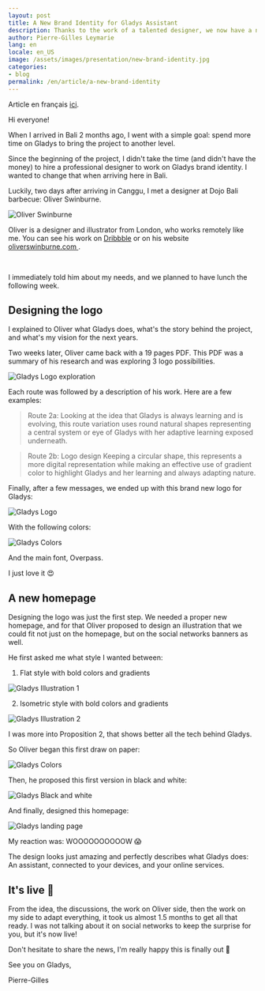```yaml
---
layout: post
title: A New Brand Identity for Gladys Assistant
description: Thanks to the work of a talented designer, we now have a new logo and a new homepage!
author: Pierre-Gilles Leymarie
lang: en
locale: en_US
image: /assets/images/presentation/new-brand-identity.jpg
categories:
- blog
permalink: /en/article/a-new-brand-identity
---
```


Article en français [ici](/fr/article/une-nouvelle-identite-visuelle-pour-gladys).


Hi everyone!

When I arrived in Bali 2 months ago, I went with a simple goal: spend more time on Gladys to bring the project to another level.

Since the beginning of the project, I didn't take the time (and didn't have the money) to hire a professional designer to work on Gladys brand identity. I wanted to change that when arriving here in Bali.

Luckily, two days after arriving in Canggu, I met a designer at Dojo Bali barbecue: Oliver Swinburne.

<div class="row">

<div class="col-md-4">

<img alt="Oliver Swinburne" src="/assets/images/articles/new-identity/oliver.jpg" class="img-thumbnail" />

</div>

<div class="col-md-8">
<p>Oliver is a designer and illustrator from London, who works remotely like me. You can see his work on <a href="https://dribbble.com/twinburne">Dribbble</a> or on his website <a href="https://www.oliverswinburne.com/">oliverswinburne.com </a>.</p>
</div>

</div>
<br />


I immediately told him about my needs, and we planned to have lunch the following week.

## Designing the logo

I explained to Oliver what Gladys does, what's the story behind the project, and what's my vision for the next years.

Two weeks later, Oliver came back with a 19 pages PDF. This PDF was a summary of his research and was exploring 3 logo possibilities. 

<img alt="Gladys Logo exploration" src="/assets/images/articles/new-identity/logo-design-exploration.jpg" class="img-responsive" />

Each route was followed by a description of his work. Here are a few examples:

> Route 2a: Looking at the idea that Gladys is always learning and is evolving, this route variation uses round natural shapes representing a central system or eye of Gladys with her adaptive learning exposed underneath.


> Route 2b: Logo design Keeping a circular shape, this represents a more digital representation while making an effective use of gradient color to highlight Gladys and her learning and always adapting nature.

Finally, after a few messages, we ended up with this brand new logo for Gladys:

<img alt="Gladys Logo" src="/assets/images/articles/new-identity/gladys-logo.png" class="img-responsive" />

With the following colors:

<img alt="Gladys Colors" src="/assets/images/articles/new-identity/gladys-colors.jpg" class="img-responsive" />

And the main font, Overpass.

I just love it 😍

## A new homepage

Designing the logo was just the first step. We needed a proper new homepage, and for that Oliver proposed to design an illustration that we could fit not just on the homepage, but on the social networks banners as well. 

He first asked me what style I wanted between:

1. Flat style with bold colors and gradients

<img alt="Gladys Illustration 1" src="/assets/images/articles/new-identity/gladys-illustration-style-1.jpg" class="img-responsive" />

2. Isometric style with bold colors and gradients

<img alt="Gladys Illustration 2" src="/assets/images/articles/new-identity/gladys-illustration-style-2.jpg" class="img-responsive" />

I was more into Proposition 2, that shows better all the tech behind Gladys.

So Oliver began this first draw on paper:


<img alt="Gladys Colors" src="/assets/images/articles/new-identity/gladys-illustration-draw.jpg" class="img-responsive" />

Then, he proposed this first version in black and white:


<img alt="Gladys Black and white" src="/assets/images/articles/new-identity/black-and-white.jpg" class="img-responsive" />

And finally, designed this homepage:


<img alt="Gladys landing page" src="/assets/images/articles/new-identity/gladys-landing-page.jpg" class="img-responsive" />

My reaction was: WOOOOOOOOOOW 😱

The design looks just amazing and perfectly describes what Gladys does: An assistant, connected to your devices, and your online services.

## It's live 🚀

From the idea, the discussions, the work on Oliver side, then the work on my side to adapt everything, it took us almost 1.5 months to get all that ready. I was not talking about it on social networks to keep the surprise for you, but it's now live! 

Don't hesitate to share the news, I'm really happy this is finally out 🎉

See you on Gladys,

Pierre-Gilles
